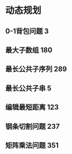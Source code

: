 # 动态规划

## 0-1背包问题 3

## 最大子数组	180

## 最长公共子序列	289

## 最长公共子串	5

## 编辑最短距离	123

## 钢条切割问题	237

## 矩阵乘法问题	351